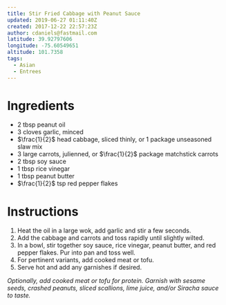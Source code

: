 ```yaml
---
title: Stir Fried Cabbage with Peanut Sauce
updated: 2019-06-27 01:11:40Z
created: 2017-12-22 22:57:23Z
author: cdaniels@fastmail.com
latitude: 39.92797606
longitude: -75.60549651
altitude: 101.7358
tags:
  - Asian
  - Entrees
---
```


# Ingredients

- 2 tbsp peanut oil
- 3 cloves garlic, minced
- $\frac{1}{2}$ head cabbage, sliced thinly, or 1 package unseasoned slaw mix
- 3 large carrots, julienned, or $\frac{1}{2}$ package matchstick carrots
- 2 tbsp soy sauce
- 1 tbsp rice vinegar
- 1 tbsp peanut butter
- $\frac{1}{2}$ tsp red pepper flakes

# Instructions

1. Heat the oil in a large wok, add garlic and stir a few seconds.
2. Add the cabbage and carrots and toss rapidly until slightly wilted.
3. In a bowl, stir together soy sauce, rice vinegar, peanut butter, and red pepper flakes. Pur into pan and toss well.
4. For pertinent variants, add cooked meat or tofu.
5. Serve hot and add any garnishes if desired.

*Optionally, add cooked meat or tofu for protein. Garnish with sesame seeds, crashed peanuts, sliced scallions, lime juice, and/or Siracha sauce to taste.*